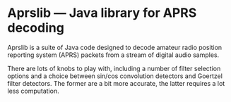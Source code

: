 # Aprslib — Java library for APRS decoding

Aprslib is a suite of Java code designed to decode amateur radio
position reporting system (APRS) packets from a stream of digital
audio samples.

There are lots of knobs to play with, including a number of filter
selection options and a choice between sin/cos convolution detectors
and Goertzel filter detectors. The former are a bit more accurate, the
latter requires a lot less computation.
